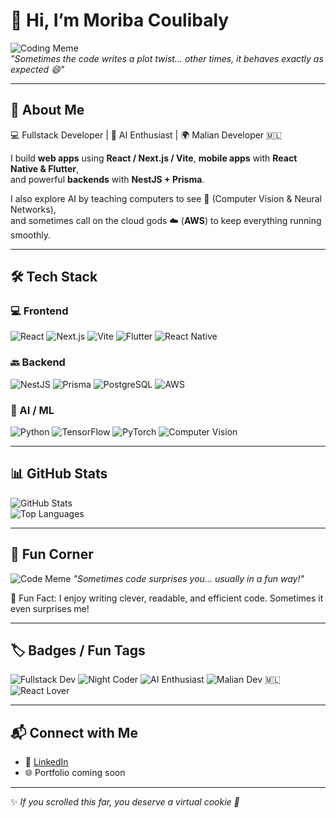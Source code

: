 # 👋 Hi, I’m Moriba Coulibaly

![Coding Meme](https://encrypted-tbn0.gstatic.com/images?q=tbn:ANd9GcSzbbyyaZbxUJRxLgMXWNG9Rekfcj5qME5gyTi9U_v_8u-6Rbrs3wG4546ZE8vy6hQYr7M&usqp=CAU)  
*"Sometimes the code writes a plot twist… other times, it behaves exactly as expected 😄"*

---

## 🚀 About Me
💻 Fullstack Developer | 🤖 AI Enthusiast | 🌍 Malian Developer 🇲🇱

I build **web apps** using **React / Next.js / Vite**, **mobile apps** with **React Native & Flutter**,  
and powerful **backends** with **NestJS + Prisma**.

I also explore AI by teaching computers to see 👀 (Computer Vision & Neural Networks),  
and sometimes call on the cloud gods ☁️ (**AWS**) to keep everything running smoothly.

---

## 🛠️ Tech Stack

### 💻 Frontend
![React](https://img.shields.io/badge/React-61DAFB?style=for-the-badge&logo=react&logoColor=white)
![Next.js](https://img.shields.io/badge/Next.js-000000?style=for-the-badge&logo=next.js&logoColor=white)
![Vite](https://img.shields.io/badge/Vite-C4FCEF?style=for-the-badge&logo=vite&logoColor=black)
![Flutter](https://img.shields.io/badge/Flutter-02569B?style=for-the-badge&logo=flutter&logoColor=white)
![React Native](https://img.shields.io/badge/React_Native-61DAFB?style=for-the-badge&logo=react&logoColor=white)

### 🔙 Backend
![NestJS](https://img.shields.io/badge/NestJS-E0234E?style=for-the-badge&logo=nestjs&logoColor=white)
![Prisma](https://img.shields.io/badge/Prisma-0C344B?style=for-the-badge&logo=prisma&logoColor=white)
![PostgreSQL](https://img.shields.io/badge/PostgreSQL-4169E1?style=for-the-badge&logo=postgresql&logoColor=white)
![AWS](https://img.shields.io/badge/AWS-FF9900?style=for-the-badge&logo=amazon-aws&logoColor=white)

### 🤖 AI / ML
![Python](https://img.shields.io/badge/Python-3776AB?style=for-the-badge&logo=python&logoColor=white)
![TensorFlow](https://img.shields.io/badge/TensorFlow-FF6F00?style=for-the-badge&logo=tensorflow&logoColor=white)
![PyTorch](https://img.shields.io/badge/PyTorch-EE4C2C?style=for-the-badge&logo=pytorch&logoColor=white)
![Computer Vision](https://img.shields.io/badge/Computer_Vision-000000?style=for-the-badge&logo=opencv&logoColor=white)

---

## 📊 GitHub Stats

![GitHub Stats](https://github-readme-stats.vercel.app/api?username=Toduel&show_icons=true&theme=radical)  
![Top Languages](https://github-readme-stats.vercel.app/api/top-langs/?username=Toduel&layout=compact&theme=tokyonight)

---

## 📝 Fun Corner

![Code Meme](https://media2.dev.to/dynamic/image/width=800%2Cheight=%2Cfit=scale-down%2Cgravity=auto%2Cformat=auto/https%3A%2F%2Fdev-to-uploads.s3.amazonaws.com%2Fuploads%2Farticles%2F741b87500f9eip1evmj2.jpg) 
*"Sometimes code surprises you… usually in a fun way!"*

📌 Fun Fact: I enjoy writing clever, readable, and efficient code. Sometimes it even surprises me!

---

## 🏷️ Badges / Fun Tags

![Fullstack Dev](https://img.shields.io/badge/Fullstack-Developer-brightgreen?style=for-the-badge)
![Night Coder](https://img.shields.io/badge/Night-Coder-purple?style=for-the-badge)
![AI Enthusiast](https://img.shields.io/badge/AI-Enthusiast-orange?style=for-the-badge)
![Malian Dev 🇲🇱](https://img.shields.io/badge/Malian-Developer-red?style=for-the-badge)
![React Lover](https://img.shields.io/badge/React-Lover-blue?style=for-the-badge)

---

## 📬 Connect with Me
- 💼 [LinkedIn](https://www.linkedin.com/in/moriba-coulibaly-3785b8322/)
- 🌐 Portfolio coming soon

---

✨ *If you scrolled this far, you deserve a virtual cookie 🍪*
